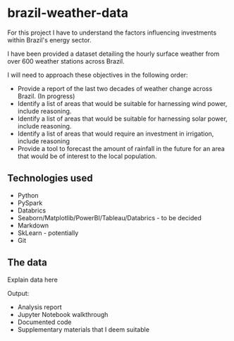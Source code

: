 # brazil-weather-data

For this project I have to understand the factors influencing investments within Brazil's energy sector.

I have been provided a dataset detailing the hourly surface weather from over 600 weather stations across Brazil.

I will need to  approach these objectives in the following order:
- Provide a report of the last two decades of weather change across Brazil. (In progress)
- Identify a list of areas that would be suitable for harnessing wind power, include reasoning. 
- Identify a list of areas that would be suitable for harnessing solar power, include reasoning.
- Identify a list of areas that would require an investment in irrigation, include reasoning
- Provide a tool to forecast the amount of rainfall in the future for an area that would be of interest to the local population.


## Technologies used
- Python
- PySpark
- Databrics
- Seaborn/Matplotlib/PowerBI/Tableau/Databrics - to be decided
- Markdown
- SkLearn - potentially
- Git


## The data

Explain data here


Output:
- Analysis report
- Jupyter Notebook walkthrough
- Documented code
- Supplementary materials that I deem suitable